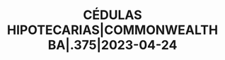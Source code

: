 ---
layout: asset
title: CÉDULAS HIPOTECARIAS|COMMONWEALTH BA|.375|2023-04-24
isin: XS1811023735
---